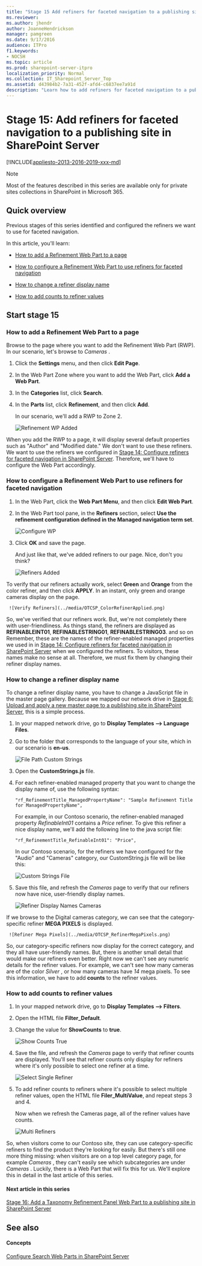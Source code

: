 ```yaml
---
title: "Stage 15 Add refiners for faceted navigation to a publishing site in SharePoint Server"
ms.reviewer: 
ms.author: jhendr
author: JoanneHendrickson
manager: pamgreen
ms.date: 9/17/2016
audience: ITPro
f1.keywords:
- NOCSH
ms.topic: article
ms.prod: sharepoint-server-itpro
localization_priority: Normal
ms.collection: IT_Sharepoint_Server_Top
ms.assetid: d43984b2-7a31-452f-afd4-c6837ee7a91d
description: "Learn how to add refiners for faceted navigation to a publishing site in SharePoint Server 2016."
---
```


# Stage 15: Add refiners for faceted navigation to a publishing site in SharePoint Server

[!INCLUDE[appliesto-2013-2016-2019-xxx-md](../includes/appliesto-2013-2016-2019-xxx-md.md)] 
  
> [!NOTE]
> Most of the features described in this series are available only for private sites collections in SharePoint in Microsoft 365. 
  
## Quick overview

Previous stages of this series identified and configured the refiners we want to use for faceted navigation.
  
In this article, you'll learn:
  
- [How to add a Refinement Web Part to a page](stage-15-add-refiners-for-faceted-navigation-to-a-publishing-site.md#BKMK_HowToAddARefinementWebPartToAPage)
    
- [How to configure a Refinement Web Part to use refiners for faceted navigation](stage-15-add-refiners-for-faceted-navigation-to-a-publishing-site.md#BKMK_HowToconfigureRefinementWebParttouserefinersforfacetednavigation)
    
- [How to change a refiner display name](stage-15-add-refiners-for-faceted-navigation-to-a-publishing-site.md#BKMK_HowToChangeARefinerDisplayName)
    
- [How to add counts to refiner values](stage-15-add-refiners-for-faceted-navigation-to-a-publishing-site.md#BKMK_HowToAddCountsToRefinerValues)
    
## Start stage 15

### How to add a Refinement Web Part to a page
<a name="BKMK_HowToAddARefinementWebPartToAPage"> </a>

Browse to the page where you want to add the Refinement Web Part (RWP). In our scenario, let's browse to  *Cameras*  . 
  
1. Click the **Settings** menu, and then click **Edit Page**. 
    
2. In the Web Part Zone where you want to add the Web Part, click **Add a Web Part**. 
    
3. In the **Categories** list, click **Search**. 
    
4. In the **Parts** list, click **Refinement**, and then click **Add**. 
    
    In our scenario, we'll add a RWP to Zone 2.
    
     ![Refinement WP Added](../media/OTCSP_RefinementWPAdded.png)
  
When you add the RWP to a page, it will display several default properties such as "Author" and "Modified date." We don't want to use these refiners. We want to use the refiners we configured in [Stage 14: Configure refiners for faceted navigation in SharePoint Server](stage-14-configure-refiners-for-faceted-navigation.md). Therefore, we'll have to configure the Web Part accordingly.
    
### How to configure a Refinement Web Part to use refiners for faceted navigation
<a name="BKMK_HowToconfigureRefinementWebParttouserefinersforfacetednavigation"> </a>

1. In the Web Part, click the **Web Part Menu**, and then click **Edit Web Part**. 
    
2. In the Web Part tool pane, in the **Refiners** section, select **Use the refinement configuration defined in the Managed navigation term set**. 
    
     ![Configure WP](../media/OTCSP_ConfigureWP.png)
  
3. Click **OK** and save the page. 
    
    And just like that, we've added refiners to our page. Nice, don't you think?
    
     ![Refiners Added](../media/OTCSP_RefinersAdded.png)
  
To verify that our refiners actually work, select **Green** and **Orange** from the color refiner, and then click **APPLY**. In an instant, only green and orange cameras display on the page. 
    
     ![Verify Refiners](../media/OTCSP_ColorRefinerApplied.png)
  
So, we've verified that our refiners work. But, we're not completely there with user-friendliness. As things stand, the refiners are displayed as **REFINABLEINT01**, **REFINABLESTRING01**, **REFINABLESTRING03**. and so on Remember, these are the names of the refiner-enabled managed properties we used in in [Stage 14: Configure refiners for faceted navigation in SharePoint Server](stage-14-configure-refiners-for-faceted-navigation.md) when we configured the refiners. To visitors, these names make no sense at all. Therefore, we must fix them by changing their refiner display names. 
  
### How to change a refiner display name
<a name="BKMK_HowToChangeARefinerDisplayName"> </a>

To change a refiner display name, you have to change a JavaScript file in the master page gallery. Because we mapped our network drive in [Stage 6: Upload and apply a new master page to a publishing site in SharePoint Server](stage-6-upload-and-apply-a-new-master-page-to-a-publishing-site.md), this is a simple process.
  
1. In your mapped network drive, go to **Display Templates --\> Language Files**. 
    
2. Go to the folder that corresponds to the language of your site, which in our scenario is **en-us**. 
    
     ![File Path Custom Strings](../media/OTCSP_FilePathCustomStrings.png)
  
3. Open the **CustomStrings.js** file. 
    
4. For each refiner-enabled managed property that you want to change the display name of, use the following syntax:
    
     `"rf_RefinementTitle_ManagedPropertyName": "Sample Refinement Title for ManagedPropertyName",`
    
    For example, in our Contoso scenario, the refiner-enabled managed property  *RefinableInt01*  contains a  *Price*  refiner. To give this refiner a nice display name, we'll add the following line to the java script file: 
    
     `"rf_RefinementTitle_RefinableInt01": "Price",`
    
    In our Contoso scenario, for the refiners we have configured for the "Audio" and "Cameras" category, our CustomString.js file will be like this:
    
     ![Custom Strings File](../media/OTCSP_CustomStringsFile.png)
  
5. Save this file, and refresh the  *Cameras*  page to verify that our refiners now have nice, user-friendly display names. 
    
     ![Refiner Display Names Cameras](../media/OTCSP_RefinerDisplayNamesCameras.png)
  
If we browse to the Digital cameras category, we can see that the category-specific refiner **MEGA PIXELS** is displayed. 
    
     ![Refiner Mega Pixels](../media/OTCSP_RefinerMegaPixels.png)
  
So, our category-specific refiners now display for the correct category, and they all have user-friendly names. But, there is another small detail that would make our refiners even better. Right now we can't see any numeric details for the refiner values. For example, we can't see how many cameras are of the color  *Silver*  , or how many cameras have  *14*  mega pixels. To see this information, we have to add **counts** to the refiner values. 
  
### How to add counts to refiner values
<a name="BKMK_HowToAddCountsToRefinerValues"> </a>

1. In your mapped network drive, go to **Display Templates --\> Filters**. 
    
2. Open the HTML file **Filter_Default**. 
    
3. Change the value for **ShowCounts** to **true**. 
    
     ![Show Counts True](../media/OTCSP_ShowCountsTrue.png)
  
4. Save the file, and refresh the  *Cameras*  page to verify that refiner counts are displayed. You'll see that refiner counts only display for refiners where it's only possible to select one refiner at a time. 
    
     ![Select Single Refiner](../media/OTCSP_RefinerCountsSingel.png)
  
5. To add refiner counts to refiners where it's possible to select multiple refiner values, open the HTML file **Filer_MultiValue**, and repeat steps 3 and 4. 
    
    Now when we refresh the Cameras page, all of the refiner values have counts.
    
     ![Multi Refiners](../media/OTCSP_RefinerCountsMulti.png)
  
So, when visitors come to our Contoso site, they can use category-specific refiners to find the product they're looking for easily. But there's still one more thing missing: when visitors are on a top level category page, for example  *Cameras*  , they can't easily see which subcategories are under  *Cameras*  . Luckily, there is a Web Part that will fix this for us. We'll explore this in detail in the last article of this series. 
  
#### Next article in this series

[Stage 16: Add a Taxonomy Refinement Panel Web Part to a publishing site in SharePoint Server](stage-16-add-a-taxonomy-refinement-panel-web-part-to-a-publishing-site.md)
  
## See also

#### Concepts

[Configure Search Web Parts in SharePoint Server](configure-search-web-parts.md)

